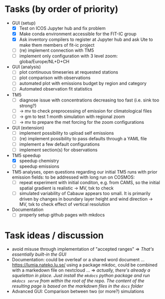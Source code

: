 # Tasks (by order of priority)

- GUI (setup)
    - [x] Test on ICOS Jupyter hub and fix problem
    - [x] Make conda environment accessible for the FIT-IC group
    - [x] Ask inventory compilers to register at Jupyter hub and ask Ute to make them members of fit-ic project
    - [ ] (re) implement connection with TM5
    - [ ] implement only configuration with 3 level zoom: globa/Europe/NL+D+CH
- GUI (analysis)
    - [ ] plot continuous timeseries at requested stations
    - [ ] plot comparison with observations
    - [ ] automated plot with emissions budget by region and category
    - [ ] Automated observation fit statistics
- TM5
    - [ ] diagnose issue with concentrations decreasing too fast (i.e. sink too strong?)
    - [ ] -> mv to check preprocessing of emission for climatological files
    - [ ] -> gm to test 1 month simulation with regional zoom
    - [ ] -> mv to prepare the met forcing for the zoom configurations
- GUI (extension)
    - [ ] implement possibility to upload self emissions
    - [ ] (re) implement possibility to pass defaults through a YAML file
    - [ ] implement a few default configurations
    - [ ] implement section(s) for observations
- TM5 speedup
    - [x] speedup chemistry
    - [ ] speedup emissions
- TM5 analyses, open questions regarding our initial TM5 runs with prior emission fields: to be addressed with long run on COSMOS:
    - [ ] repeat experiment with initial conditon, e.g. from CAMS, so the initial spatial gradient is realistic -> MV, txk to check 
    - [ ] simulated variability of Cabauw appears too small. It is primarily driven by changes in boundary layer height and wind direction -> MV, txk to check effect of vertical resolution
- Documentation
    - [ ] properly setup github pages with mkdocs
 
# Task ideas / discussion
- avoid misuse through implementation of "accepted ranges" => *That's essentially built-in the GUI*
- Documentation: could be overleaf or a shared word document ... https://lumia.nateko.lu.se/ using a package mkdoc, could be combined with a markedown file on nextcloud ... => *actually, there's already a squeletton in place. Just install the `mkdocs` python package and run `mkdocs serve` from within the root of the repo. The content of the resulting page is based on the markdown files in the `docs` folder*
- Advanced GUI: Comparison between two (or more?) simulations
